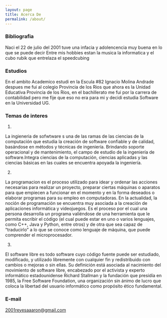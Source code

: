 ```yaml
---
layout: page
title: Acerca De
permalink: /about/
---
```

### Bibliografia
Naci el 22 de julio del 2001 tuve una infacia y adolencencia muy buena en lo que se puede decir
Entre mis hobbies estan la musica la informatica y el cubo rubik que entrelaza el speedcubing

### Estudios

En el ambito Academico estudi en la Escula #82 Ignacio Molina Andrade despues me fui al colegio
Provincia de los Rios que ahora es la Unidad Educativa Provincia de los Rios, en el bachillerato
me fui por la carrera de contabilidad pero me fije que eso no era para mi y decidi estudia Software 
en la Universidad UG.

### Temas de interes

1)
La ingieneria de sofwtware s una de las ramas de las ciencias de la computación que estudia la creación de software confiable y de calidad, basándose en métodos y técnicas de ingeniería. Brindando soporte operacional y de mantenimiento, el campo de estudio de la ingeniería de software.Integra ciencias de la computación, ciencias aplicadas y las ciencias básicas en las cuales se encuentra apoyada la ingeniería.

2)
La programacion es el proceso utilizado para idear y ordenar las acciones necesarias para realizar un proyecto, preparar ciertas máquinas o aparatos para que empiecen a funcionar en el momento y en la forma deseados o elaborar programas para su empleo en computadoras.
En la actualidad, la noción de programación se encuentra muy asociada a la creación de aplicaciones informática y videojuegos. Es el proceso por el cual una persona desarrolla un programa valiéndose de una herramienta que le permita escribir el código (el cual puede estar en uno o varios lenguajes, como C++, Java y Python, entre otros) y de otra que sea capaz de “traducirlo” a lo que se conoce como lenguaje de máquina, que puede comprender el microprocesador.

3)
El software libre es todo software cuyo código fuente puede ser estudiado, modificado, y utilizado libremente con cualquier fin y redistribuido con cambios o mejoras o sin ellas. Su definición está asociada al nacimiento del movimiento de software libre, encabezado por el activista y experto informático estadounidense Richard Stallman y la fundación que presidía en 1985, la Free Software Foundation, una organización sin ánimo de lucro que coloca la libertad del usuario informático como propósito ético fundamental.
### E-mail

[2001reyesaaaron@gmail.com](mailto:2001reyesaaron@gmail.com)
